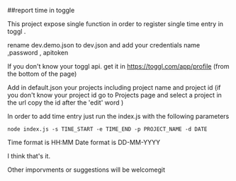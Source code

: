 ##report time in toggle 

This project expose single function in order to register single time entry in toggl . 

rename dev.demo.json to dev.json and add your credentials 
name ,password , apitoken

If you don't know your toggl api. get it in https://toggl.com/app/profile (from the bottom of the page)

Add in default.json your projects including project name and project id 
(if you don't know your project id go to Projects page and select a project in the url copy the id after the 'edit' word  )

In order to add time entry just run the index.js with the following parameters

```
node index.js -s TINE_START -e TIME_END -p PROJECT_NAME -d DATE
```

Time format is HH:MM
Date format is DD-MM-YYYY

I think that's it. 

Other imporvments or suggestions will be welcomegit 
